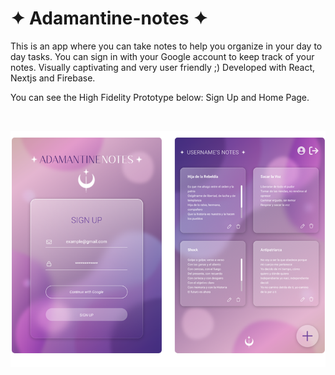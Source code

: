 # ✦ Adamantine-notes ✦

This is an app where you can take notes to help you organize in your day to day tasks. You can sign in with your Google account to keep track of your notes. Visually captivating and very user friendly ;)
Developed with React, Nextjs and Firebase.

You can see the High Fidelity Prototype below: Sign Up and Home Page.

<br>
<div align="center">
<p><img src="https://raw.githubusercontent.com/Adamantine-art/Adamantine-notes/main/adamantine-notes/public/img/signup-home.png" alt="adamantine-art" /></p>
</div>
